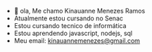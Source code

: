 - 👋 ola, Me chamo Kinauanne Menezes Ramos
-    Atualmente estou cursando no Senac
-    Estou cursando tecnico de informática
-    Estou aprendendo javascript, nodejs, sql
-    Meu email: kinauannemenezes@gmail.com
